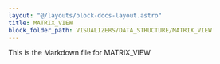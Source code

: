 ```yaml
---
layout: "@/layouts/block-docs-layout.astro"
title: MATRIX_VIEW
block_folder_path: VISUALIZERS/DATA_STRUCTURE/MATRIX_VIEW
---
```


This is the Markdown file for MATRIX_VIEW

